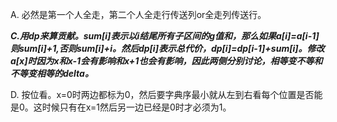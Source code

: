A. 必然是第一个人全走，第二个人全走行传送列or全走列传送行。

***C.用dp来算贡献。sum[i]表示以i结尾所有子区间的g值和，那么如果a[i]=a[i-1]则sum[i]+1,否则sum[i]+i。然后dp[i]表示总代价，dp[i]=dp[i-1]+sum[i]。修改a[x]时因为x和x-1会有影响和x+1也会有影响，因此两侧分别讨论，相等变不等和不等变相等的delta。*** 

D. 按位看。x=0时两边都标为0，然后要字典序最小就从左到右看每个位置是否能是0。这时候只有在x=1然后另一边已经是0时才必须为1。
